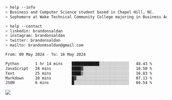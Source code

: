 ````bash
> help --info
> Business and Computer Science student based in Chapel Hill, NC.
> Sophomore at Wake Technical Community College majoring in Business Administration.
````

````bash
> help --contact
> linkedin: brandonsaldan
> instagram: brandonsaldan
> twitter: brandonsaldan
> mailto: brandonmsaldan@gmail.com
````

<!--START_SECTION:waka-->

```txt
From: 09 May 2024 - To: 16 May 2024

Python       1 hr 14 mins    ████████████░░░░░░░░░░░░░   48.43 %
JavaScript   28 mins         ████▓░░░░░░░░░░░░░░░░░░░░   18.50 %
Text         25 mins         ████▒░░░░░░░░░░░░░░░░░░░░   16.83 %
Markdown     10 mins         █▓░░░░░░░░░░░░░░░░░░░░░░░   07.13 %
JSON         6 mins          █░░░░░░░░░░░░░░░░░░░░░░░░   04.54 %
```

<!--END_SECTION:waka-->

![](https://komarev.com/ghpvc/?username=brandonsaldan&color=6A8AFF)
